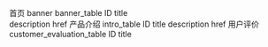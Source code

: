 首页
    banner
            banner_table
                ID 
                title         
                description
                href
    产品介绍
            intro_table
                ID 
                title
                description
                href
    用户评价
            customer_evaluation_table
                ID
                title
                

